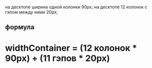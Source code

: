 на десктопе ширина одной колонки 90px;
на десктопе 12 колонок с гэпом между ними 20px;

## формула
# widthContainer = (12 колонок * 90px) + (11 гэпов * 20px)